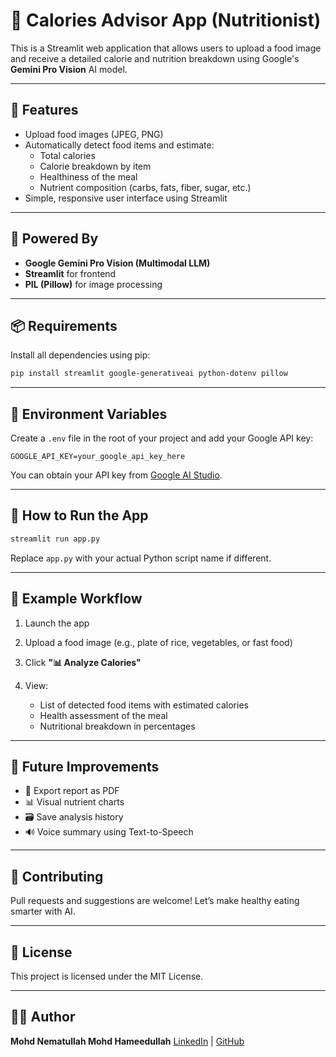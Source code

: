 
# 🥗 Calories Advisor App (Nutritionist)

This is a Streamlit web application that allows users to upload a food image and receive a detailed calorie and nutrition breakdown using Google's **Gemini Pro Vision** AI model.

---

## 🚀 Features

- Upload food images (JPEG, PNG)
- Automatically detect food items and estimate:
  - Total calories
  - Calorie breakdown by item
  - Healthiness of the meal
  - Nutrient composition (carbs, fats, fiber, sugar, etc.)
- Simple, responsive user interface using Streamlit

---

## 🧠 Powered By

- **Google Gemini Pro Vision (Multimodal LLM)**
- **Streamlit** for frontend
- **PIL (Pillow)** for image processing

---

## 📦 Requirements

Install all dependencies using pip:

```bash
pip install streamlit google-generativeai python-dotenv pillow
````

---

## 🔐 Environment Variables

Create a `.env` file in the root of your project and add your Google API key:

```
GOOGLE_API_KEY=your_google_api_key_here
```

You can obtain your API key from [Google AI Studio](https://makersuite.google.com/).

---

## 🏁 How to Run the App

```bash
streamlit run app.py
```

Replace `app.py` with your actual Python script name if different.

---

## 📸 Example Workflow

1. Launch the app
2. Upload a food image (e.g., plate of rice, vegetables, or fast food)
3. Click **"📊 Analyze Calories"**
4. View:

   * List of detected food items with estimated calories
   * Health assessment of the meal
   * Nutritional breakdown in percentages

---

## 📌 Future Improvements

* 🧾 Export report as PDF
* 📊 Visual nutrient charts
* 🗃️ Save analysis history
* 🔊 Voice summary using Text-to-Speech

---

## 🤝 Contributing

Pull requests and suggestions are welcome! Let’s make healthy eating smarter with AI.

---

## 📝 License

This project is licensed under the MIT License.

---

## 🙋‍♂️ Author

**Mohd Nematullah Mohd Hameedullah**
[LinkedIn](https://www.linkedin.com/in/mohd-nematullah-573a18249/) | [GitHub](https://github.com/MohdNematullah?tab=repositories)

